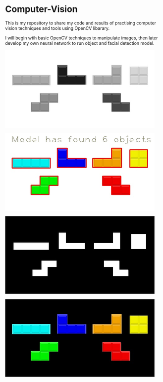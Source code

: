 # Computer-Vision

This is my repository to share my code and results of practising computer vision techniques and tools using OpenCV libarary. 

I will begin wtih basic OpenCV techniques to manipulate images, 
then later develop my own neural network to run object and facial detection model.


![alt text](https://github.com/ujhoang/computer-vision/blob/master/2.%20Image%20processing/images/grey%20tetris.jpg)

![alt text](https://github.com/ujhoang/computer-vision/blob/master/2.%20Image%20processing/images/contours.jpg)

![alt text](https://github.com/ujhoang/computer-vision/blob/master/2.%20Image%20processing/images/erosion.jpg)

![alt text](https://github.com/ujhoang/computer-vision/blob/master/2.%20Image%20processing/images/Masked%20Tetris.jpg)
